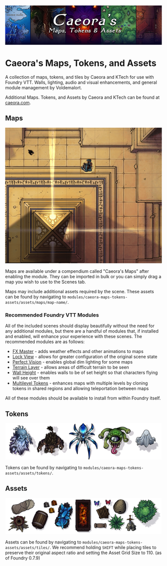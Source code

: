 ![Caeora's Maps, Tokens, and Assets](https://github.com/Caeora/Caeora-s-Maps-Tokens-Assets/blob/main/docs/foundry-800x200-display.jpg?raw=true)

# Caeora's Maps, Tokens, and Assets

A collection of maps, tokens, and tiles by Caeora and KTech for use with Foundry VTT. Walls, lighting, audio and visual enhancements, and general module management by Voldemalort.

Additional Maps. Tokens, and Assets by Caeora and KTech can be found at [caeora.com](http://www.caeora.com).

## Maps

![Caeora's Maps](https://github.com/Caeora/Caeora-s-Maps-Tokens-Assets/blob/main/docs/maps-banner.gif?raw=true)

Maps are available under a compendium called "Caeora's Maps" after enabling the module. They can be imported in bulk or you can simply drag a map you wish to use to the Scenes tab.

Maps may include additional assets required by the scene. These assets can be found by navigating to `modules/caeora-maps-tokens-assets/assets/maps/map-name/`.

### Recommended Foundry VTT Modules

All of the included scenes should display beautifully without the need for any additional modules, but there are a handful of modules that, if installed and enabled, will enhance your experience with these scenes. The recommended modules are as follows:

* [FX Master](https://gitlab.com/mesfoliesludiques/foundryvtt-fxmaster) - adds weather effects and other animations to maps
* [Lock View](https://github.com/CDeenen/LockView/issues) - allows for greater configuration of the original scene state
* [Perfect Vision](https://github.com/dev7355608/perfect-vision) - enables global dim lighting for some maps
* [Terrain Layer](https://github.com/wsaunders1014/TerrainLayer) - allows areas of difficult terrain to be seen
* [Wall Height](https://github.com/schultzcole/FVTT-Wall-Height) - enables walls to be of set height so that characters flying will see over them
* [Multilevel Tokens](https://github.com/grandseiken/foundryvtt-multilevel-tokens) - enhances maps with multiple levels by cloning tokens in shared regions and allowing teleportation between maps

All of these modules should be available to install from within Foundry itself.

## Tokens

![Caeora's Tokens](https://github.com/Caeora/Caeora-s-Maps-Tokens-Assets/blob/main/docs/tokens-banner.png?raw=true)

Tokens can be found by navigating to `modules/caeora-maps-tokens-assets/assets/tokens/`.

## Assets

![Caeora's Assets](https://github.com/Caeora/Caeora-s-Maps-Tokens-Assets/blob/main/docs/assets-banner.png?raw=true)

Assets can be found by navigating to `modules/caeora-maps-tokens-assets/assets/tiles/`. We recommend holding `SHIFT` while placing tiles to preserve their original aspect ratio and setting the Asset Grid Size to 110. (as of Foundry 0.7.9)
